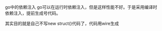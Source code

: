 <!--
 * @Date: 2021-11-02 11:32:44
 * @LastEditors: seven sun 
 * @LastEditTime: 2021-11-02 12:12:26
 * @FilePath: /interview/gobase/generator_wire/wire.md
-->
go中的依赖注入
go可以在运行时依赖注入，但是这样性能不好。于是采用编译时依赖注入，提前生成号代码。

其实目的就是自己不写new struct()代码了，代码用wire生成

